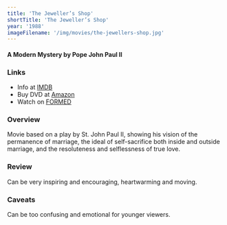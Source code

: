 ```yaml
---
title: 'The Jeweller’s Shop'
shortTitle: 'The Jeweller’s Shop'
year: '1988'
imageFilename: '/img/movies/the-jewellers-shop.jpg'
---
```


#### A Modern Mystery by Pope John Paul II

### Links

* Info at [IMDB](https://www.imdb.com/title/tt0094787/)
* Buy DVD at [Amazon](https://www.amazon.com/Jewellers-Shop-Burt-Lancaster/dp/B000MTEKG4)
* Watch on [FORMED](https://watch.formed.org/the-jeweller-s-shop-a-modern-mystery-by-pope-john-paul-ii)

### Overview

Movie based on a play by St. John Paul II, showing his vision of the permanence of marriage, the ideal of self-sacrifice both inside and outside marriage, and the resoluteness and selflessness of true love.

### Review

Can be very inspiring and encouraging, heartwarming and moving.

### Caveats

Can be too confusing and emotional for younger viewers.

